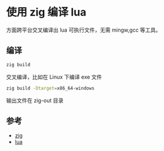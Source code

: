 # 使用 zig 编译 lua

方面跨平台交叉编译出 lua 可执行文件，无需 mingw,gcc 等工具。

## 编译

```bash
zig build
```


交叉编译，比如在 Linux 下编译 exe 文件

```bash
zig build -Dtarget=x86_64-windows
```

输出文件在 zig-out 目录

## 参考

- [zig](https://ziglang.org/)
- [lua](https://www.lua.org/)
